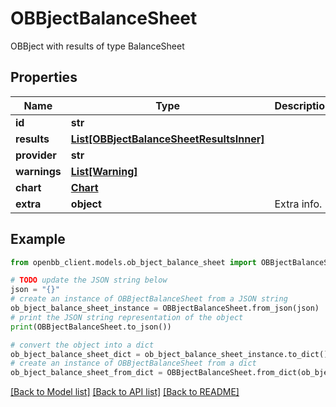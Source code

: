 # OBBjectBalanceSheet

OBBject with results of type BalanceSheet

## Properties

Name | Type | Description | Notes
------------ | ------------- | ------------- | -------------
**id** | **str** |  | [optional] 
**results** | [**List[OBBjectBalanceSheetResultsInner]**](OBBjectBalanceSheetResultsInner.md) |  | [optional] 
**provider** | **str** |  | [optional] 
**warnings** | [**List[Warning]**](Warning.md) |  | [optional] 
**chart** | [**Chart**](Chart.md) |  | [optional] 
**extra** | **object** | Extra info. | [optional] 

## Example

```python
from openbb_client.models.ob_bject_balance_sheet import OBBjectBalanceSheet

# TODO update the JSON string below
json = "{}"
# create an instance of OBBjectBalanceSheet from a JSON string
ob_bject_balance_sheet_instance = OBBjectBalanceSheet.from_json(json)
# print the JSON string representation of the object
print(OBBjectBalanceSheet.to_json())

# convert the object into a dict
ob_bject_balance_sheet_dict = ob_bject_balance_sheet_instance.to_dict()
# create an instance of OBBjectBalanceSheet from a dict
ob_bject_balance_sheet_from_dict = OBBjectBalanceSheet.from_dict(ob_bject_balance_sheet_dict)
```
[[Back to Model list]](../README.md#documentation-for-models) [[Back to API list]](../README.md#documentation-for-api-endpoints) [[Back to README]](../README.md)


